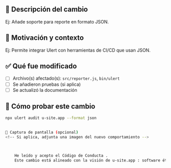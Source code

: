 <!-- 
Gracias por tu contribución a Ulert 🛡️
Por favor, completa esta plantilla para ayudarnos a revisar tu PR más rápido.
-->

## 📝 Descripción del cambio

<!-- Describe brevemente qué hace este PR -->
Ej: Añade soporte para reporte en formato JSON.

## 🎯 Motivación y contexto

<!-- ¿Por qué se hizo este cambio? ¿Resuelve un issue? -->
Ej: Permite integrar Ulert con herramientas de CI/CD que usan JSON.

## ✅ Qué fue modificado

- [ ] Archivo(s) afectado(s): `src/reporter.js`, `bin/ulert`
- [ ] Se añadieron pruebas (si aplica)
- [ ] Se actualizó la documentación

## 🧪 Cómo probar este cambio

```bash
npx ulert audit u-site.app --format json
 
 
📸 Captura de pantalla (opcional) 
<!-- Si aplica, adjunta una imagen del nuevo comportamiento -->

 

    He leído y acepto el Código de Conducta .
    Este cambio está alineado con la visión de u-site.app : software ético y funcional. 
     